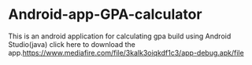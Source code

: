 # Android-app-GPA-calculator
This is an android application for calculating gpa build using Android Studio(java)
click here to download the app.https://www.mediafire.com/file/3kalk3oiqkdf1c3/app-debug.apk/file
